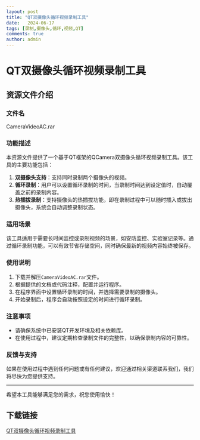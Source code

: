 ```yaml
---
layout: post
title: "QT双摄像头循环视频录制工具"
date:   2024-06-17
tags: [录制,摄像头,循环,视频,QT]
comments: true
author: admin
---
```

# QT双摄像头循环视频录制工具

## 资源文件介绍

### 文件名
CameraVideoAC.rar

### 功能描述
本资源文件提供了一个基于QT框架的QCamera双摄像头循环视频录制工具。该工具的主要功能包括：

1. **双摄像头支持**：支持同时录制两个摄像头的视频。
2. **循环录制**：用户可以设置循环录制的时间，当录制时间达到设定值时，自动覆盖之前的录制内容。
3. **热插拔录制**：支持摄像头的热插拔功能，即在录制过程中可以随时插入或拔出摄像头，系统会自动调整录制状态。

### 适用场景
该工具适用于需要长时间监控或录制视频的场景，如安防监控、实验室记录等。通过循环录制功能，可以有效节省存储空间，同时确保最新的视频内容始终被保存。

### 使用说明
1. 下载并解压`CameraVideoAC.rar`文件。
2. 根据提供的文档或代码注释，配置并运行程序。
3. 在程序界面中设置循环录制的时间，并选择需要录制的摄像头。
4. 开始录制后，程序会自动按照设定的时间进行循环录制。

### 注意事项
- 请确保系统中已安装QT开发环境及相关依赖库。
- 在使用过程中，建议定期检查录制文件的完整性，以确保录制内容的可靠性。

### 反馈与支持
如果在使用过程中遇到任何问题或有任何建议，欢迎通过相关渠道联系我们，我们将尽快为您提供支持。

---

希望本工具能够满足您的需求，祝您使用愉快！

## 下载链接

[QT双摄像头循环视频录制工具](https://pan.quark.cn/s/fb5c6a1544d5)